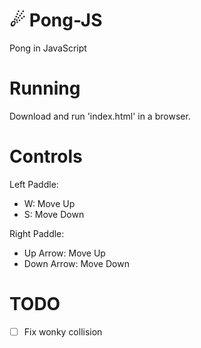 # ☄ Pong-JS
Pong in JavaScript

# Running
Download and run 'index.html' in a browser.

# Controls
Left Paddle:
  - W: Move Up
  - S: Move Down
  
Right Paddle:
  - Up Arrow: Move Up
  - Down Arrow: Move Down
  
# TODO
- [ ] Fix wonky collision

